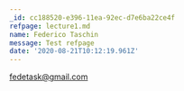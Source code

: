 ```yaml
---
_id: cc188520-e396-11ea-92ec-d7e6ba22ce4f
refpage: lecture1.md
name: Federico Taschin
message: Test refpage
date: '2020-08-21T10:12:19.961Z'
---
```

fedetask@gmail.com
